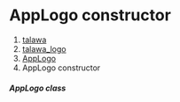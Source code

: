 
<div>

# AppLogo constructor

</div>










1.  [talawa](../../index.md)
2.  [talawa_logo](../../custom_painters_talawa_logo/)
3.  [AppLogo](../../custom_painters_talawa_logo/AppLogo-class.md)
4.  AppLogo constructor

##### AppLogo class








